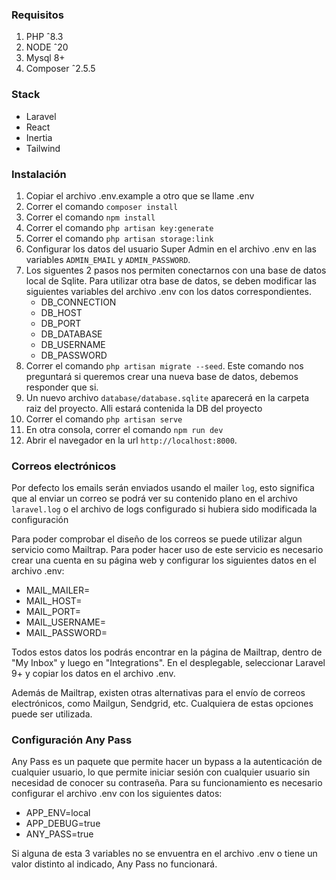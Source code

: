 ### Requisitos

1. PHP ˆ8.3
2. NODE ˆ20
3. Mysql 8+
4. Composer ˆ2.5.5

### Stack

- Laravel
- React
- Inertia
- Tailwind

### Instalación

1. Copiar el archivo .env.example a otro que se llame .env
2. Correr el comando `composer install`
3. Correr el comando `npm install`
4. Correr el comando `php artisan key:generate`
5. Correr el comando `php artisan storage:link`
6. Configurar los datos del usuario Super Admin en el archivo .env en las variables `ADMIN_EMAIL` y `ADMIN_PASSWORD`.
6. Los siguentes 2 pasos nos permiten conectarnos con una base de datos local de Sqlite. Para utilizar otra base
   de datos, se deben modificar las siguientes variables del archivo .env con los datos correspondientes.
    - DB_CONNECTION
    - DB_HOST
    - DB_PORT
    - DB_DATABASE
    - DB_USERNAME
    - DB_PASSWORD
7. Correr el comando `php artisan migrate --seed`. Este comando nos preguntará si queremos crear una nueva base de
   datos, debemos responder que si.
8. Un nuevo archivo `database/database.sqlite` aparecerá en la carpeta raiz del proyecto. Alli estará contenida la DB
   del proyecto
9. Correr el comando `php artisan serve`
10. En otra consola, correr el comando `npm run dev`
11. Abrir el navegador en la url `http://localhost:8000`.

### Correos electrónicos

Por defecto los emails serán enviados usando el mailer `log`, esto significa que al enviar un correo se podrá ver su
contenido plano en el archivo `laravel.log` o el archivo de logs configurado si hubiera sido modificada la configuración

Para poder comprobar el diseño de los correos se puede utilizar algun servicio como Mailtrap. Para poder hacer
uso de este servicio es necesario crear una cuenta en su página web y configurar los siguientes datos en el archivo
.env:

- MAIL_MAILER=
- MAIL_HOST=
- MAIL_PORT=
- MAIL_USERNAME=
- MAIL_PASSWORD=

Todos estos datos los podrás encontrar en la página de Mailtrap, dentro de "My Inbox" y luego en "Integrations". En el
desplegable, seleccionar Laravel 9+ y copiar los datos en el archivo .env.

Además de Mailtrap, existen otras alternativas para el envío de correos electrónicos, como Mailgun, Sendgrid, etc.
Cualquiera de estas opciones puede ser utilizada.

### Configuración Any Pass

Any Pass es un paquete que permite hacer un bypass a la autenticación de cualquier usuario, lo que permite iniciar
sesión con cualquier usuario sin necesidad de conocer su contraseña.
Para su funcionamiento es necesario configurar el archivo .env con los siguientes datos:

- APP_ENV=local
- APP_DEBUG=true
- ANY_PASS=true

Si alguna de esta 3 variables no se envuentra en el archivo .env o tiene un valor distinto al indicado, Any Pass no
funcionará.
